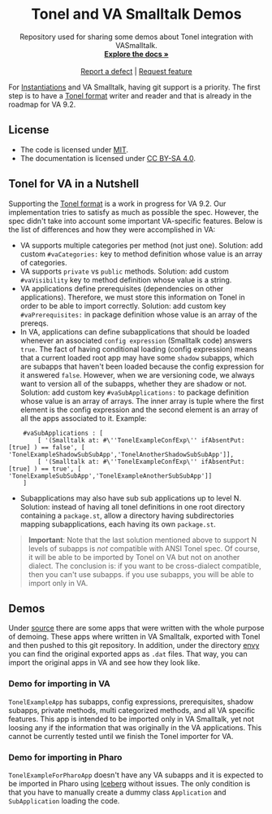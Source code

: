 <p align="center">
<!-- <img src="assets/logos/128x128.png"> -->
 <h1 align="center">Tonel and VA Smalltalk Demos</h1>
  <p align="center">
    Repository used for sharing some demos about Tonel integration with VASmalltalk.
    <br>
    <a href="docs/"><strong>Explore the docs »</strong></a>
    <br>
    <br>
    <a href="https://github.com/vasmalltalk/tonel-demos/issues/new?labels=Type%3A+Defect">Report a defect</a>
    |
    <a href="https://github.com/vasmalltalk/tonel-demos/issues/new?labels=Type%3A+Feature">Request feature</a>
  </p>
</p>

For [Instantiations](https://www.instantiations.com/) and VA Smalltalk, having git support is a priority. The first step is to have a [Tonel format](https://github.com/pharo-vcs/tonel) writer and reader and that is already in the roadmap for VA 9.2.

## License
- The code is licensed under [MIT](LICENSE).
- The documentation is licensed under [CC BY-SA 4.0](http://creativecommons.org/licenses/by-sa/4.0/).



## Tonel for VA in a Nutshell

Supporting the [Tonel format](https://github.com/pharo-vcs/tonel) is a work in progress for VA 9.2. Our implementation tries to satisfy as much as possible the spec. However, the spec didn't take into account some important VA-specific features. Below is the list of differences and how they were accomplished in VA:

- VA supports multiple categories per method (not just one). Solution: add custom `#vaCategories:` key to method definition whose value is an array of categories.
- VA supports `private` vs `public` methods. Solution: add custom `#vaVisibility` key to method definition whose value is a string.
- VA applications define prerequisites (dependencies on other applications). Therefore, we must store this information on Tonel in order to be able to import correctly. Solution: add custom key `#vaPrerequisites:` in package definition whose value is an array of the prereqs.
- In VA, applications can define subapplications that should be loaded whenever an associated `config expression` (Smalltalk code) answers `true`. The fact of having conditional loading (config expression) means that a current loaded root app may have some `shadow` subapps, which are subapps that haven't been loaded because the config expression for it answered `false`. However, when we are versioning code, we always want to version all of the subapps, whether they are shadow or not. Solution: add custom key `#vaSubApplications:` to package definition whose value is an array of arrays. The inner array is tuple where the first element is the config expression and the second element is an array of all the apps associated to it. Example:
```smalltalk
	#vaSubApplications : [
		[ '(Smalltalk at: #\''TonelExampleConfExp\'' ifAbsentPut: [true] ) == false', [ 'TonelExampleShadowSubSubApp','TonelAnotherShadowSubSubApp']],
		[ '(Smalltalk at: #\''TonelExampleConfExp\'' ifAbsentPut: [true] ) == true', [ 'TonelExampleSubSubApp','TonelExampleAnotherSubSubApp']]
	]
```
- Subapplications may also have sub sub applications up to level N. Solution: instead of having all tonel definitions in one root directory containing a `package.st`, allow a directory having subdirectories mapping subapplications, each having its own `package.st`.

> **Important**: Note that the last solution mentioned above to support N levels of subapps is *not* compatible with ANSI Tonel spec. Of course, it will be able to be imported by Tonel on VA but not on another dialect. The conclusion is: if you want to be cross-dialect compatible, then you can't use subapps. if you use subapps, you will be able to import only in VA.    

## Demos

Under [source](source/) there are some apps that were written with the whole purpose of demoing. These apps where written in VA Smalltalk, exported with Tonel and then pushed to this git repository. In addition, under the directory [envy](assets/envy/)  you can find the original exported apps as `.dat` files. That way, you can import the original apps in VA and see how they look like.

### Demo for importing in VA

`TonelExampleApp` has subapps, config expressions, prerequisites, shadow subapps, private methods, multi categorized methods, and all VA specific features. This app is intended to be imported only in VA Smalltalk, yet not loosing any if the information that was originally in the VA applications. This cannot be currently tested until we finish the Tonel importer for VA. 

### Demo for importing in Pharo

`TonelExampleForPharoApp` doesn't have any VA subapps and it is expected to be imported in Pharo using [Iceberg](https://github.com/pharo-vcs/iceberg) without issues. The only condition is that you have to manually create a dummy class `Application` and `SubApplication` loading the code.
